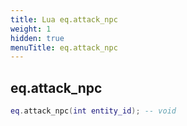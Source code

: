 ```yaml
---
title: Lua eq.attack_npc
weight: 1
hidden: true
menuTitle: eq.attack_npc
---
```

## eq.attack_npc
```lua
eq.attack_npc(int entity_id); -- void
```